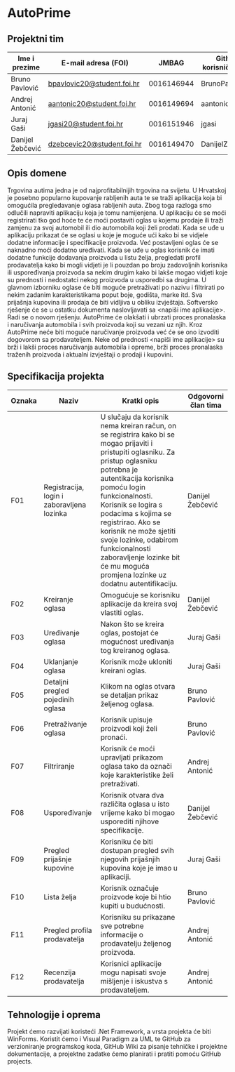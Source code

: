 # AutoPrime

## Projektni tim

Ime i prezime | E-mail adresa (FOI) | JMBAG | Github korisničko ime
------------  | ------------------- | ----- | ---------------------
Bruno Pavlović | bpavlovic20@student.foi.hr | 0016146944  | BrunoPavlovic
Andrej Antonić | aantonic20@student.foi.hr | 0016149694 | aantonic20
Juraj Gaši | jgasi20@student.foi.hr | 0016151946 | jgasi
Danijel Žebčević | dzebcevic20@student.foi.hr | 0016149470 | DanijelZebcevic

## Opis domene
Trgovina autima jedna je od najprofitabilnijih trgovina na svijetu. U Hrvatskoj je posebno popularno kupovanje rabljenih auta te se traži aplikacija koja bi omogućila pregledavanje oglasa rabljenih auta. Zbog toga razloga smo odlučili napraviti aplikaciju koja je tomu namijenjena. U aplikaciju će se moći registrirati tko god hoće te će moći postaviti oglas u kojemu prodaje ili traži zamjenu za svoj automobil ili dio automobila koji želi prodati. Kada se uđe u aplikaciju prikazat će se oglasi u koje je moguće ući kako bi se vidjele dodatne informacije i specifikacije proizvoda. Već postavljeni oglas će se naknadno moći dodatno uređivati. Kada se uđe u oglas korisnik će imati dodatne funkcije dodavanja proizvoda u listu želja, pregledati profil prodavatelja kako bi mogli vidjeti je li pouzdan po broju zadovoljnih korisnika ili uspoređivanja proizvoda sa nekim drugim kako bi lakše mogao vidjeti koje su prednosti i nedostatci nekog proizvoda u usporedbi sa drugima. U glavnom izborniku oglase će biti moguće pretraživati po nazivu i filtrirati po nekim zadanim karakteristikama poput boje, godišta, marke itd. Sva prijašnja kupovina ili prodaja će biti vidljiva u obliku izvještaja. Softversko rješenje će se u ostatku dokumenta naslovljavati sa <napiši ime aplikacije>. Radi se o novom rješenju. AutoPrime će olakšati i ubrzati proces pronalaska i naručivanja automobila i svih proizvoda koji su vezani uz njih. Kroz AutoPrime neće biti moguće naručivanje proizvoda već će se ono izvoditi dogovorom sa prodavateljem. Neke od prednosti <napiši ime aplikacije> su brži i lakši proces naručivanja automobila i opreme, brži proces pronalaska traženih proizvoda i aktualni izvještaji o prodaji i kupovini.


## Specifikacija projekta
Oznaka | Naziv | Kratki opis | Odgovorni član tima
------ | ----- | ----------- | -------------------
F01 | Registracija, login i zaboravljena lozinka | U slučaju da korisnik nema kreiran račun, on se registrira kako bi se mogao prijaviti i pristupiti oglasniku.  Za pristup oglasniku potrebna je autentikacija korisnika pomoću login funkcionalnosti. Korisnik se logira s podacima s kojima se registrirao. Ako se korisnik ne može sjetiti svoje lozinke, odabirom funkcionalnosti zaboravljenje lozinke bit će mu moguća promjena lozinke uz dodatnu autentifikaciju. | Danijel Žebčević
F02 | Kreiranje oglasa | Omogućuje se korisniku aplikacije da kreira svoj vlastiti oglas. | Danijel Žebčević
F03 | Uređivanje oglasa | Nakon što se kreira oglas, postojat će mogućnost uređivanja tog kreiranog oglasa. | Juraj Gaši
F04 | Uklanjanje oglasa | Korisnik može ukloniti kreirani oglas. | Juraj Gaši
F05 | Detaljni pregled pojedinih oglasa | Klikom na oglas otvara se detaljan prikaz željenog oglasa. | Bruno Pavlović
F06 | Pretraživanje oglasa | Korisnik upisuje proizvodi koji želi pronaći. | Bruno Pavlović
F07 | Filtriranje | Korisnik će moći upravljati prikazom oglasa tako da označi koje karakteristike želi pretraživati. | Andrej Antonić
F08 | Uspoređivanje | Korisnik otvara dva različita oglasa u isto vrijeme kako bi mogao usporediti njihove specifikacije. | Danijel Žebčević
F09 | Pregled prijašnje kupovine |  Korisniku će biti dostupan pregled svih njegovih prijašnjih kupovina koje je imao u aplikaciji. | Juraj Gaši
F10 | Lista želja | Korisnik označuje proizvode koje bi htio kupiti u budućnosti. | Bruno Pavlović
F11 | Pregled profila prodavatelja | Korisniku su prikazane sve potrebne informacije o prodavatelju željenog proizvoda. | Andrej Antonić
F12 | Recenzija prodavatelja | Korisnici aplikacije mogu napisati svoje mišljenje i iskustva s prodavateljem. | Andrej Antonić


## Tehnologije i oprema
Projekt ćemo razvijati koristeći .Net Framework, a vrsta projekta će biti WinForms. Koristit ćemo i Visual Paradigm za UML te GitHub za verzioniranje programskog koda, GitHub Wiki za pisanje tehničke i projektne dokumentacije, a projektne zadatke ćemo planirati i pratiti pomoću GitHub projects.
